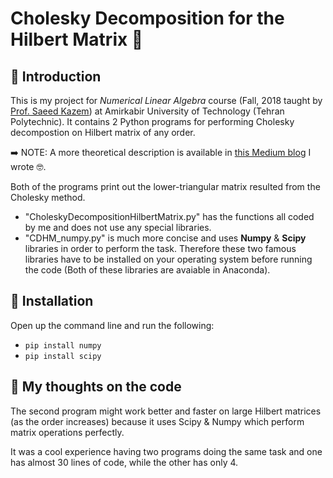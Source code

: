 # Cholesky Decomposition for the Hilbert Matrix 🧐

## 🔦 Introduction

This is my project for *Numerical Linear Algebra* course (Fall, 2018 taught by [Prof. Saeed Kazem](https://scholar.google.com/citations?user=AUYwTaMAAAAJ&hl=en)) at Amirkabir University of Technology (Tehran Polytechnic).
It contains 2 Python programs for performing Cholesky decompostion on Hilbert matrix of any order.

➡️ NOTE: A more theoretical description is available in [this Medium blog](https://medium.com/@arashmath16/cholesky-decomposition-for-hilbert-matrix-python-implementation-387f24c5069b) I wrote 🤓.

Both of the programs print out the lower-triangular matrix resulted from the Cholesky method.

* "CholeskyDecompositionHilbertMatrix.py" has the functions all coded by me and does not use any special libraries.
* "CDHM_numpy.py" is much more concise and uses **Numpy** & **Scipy** libraries in order to perform the task. Therefore these two famous libraries have to be installed on your operating system before running the code (Both of these libraries are avaiable in Anaconda).

## 🔘 Installation

Open up the command line and run the following:

* `pip install numpy`
* `pip install scipy`

## 💭 My thoughts on the code

The second program might work better and faster on large Hilbert matrices (as the order increases) because it uses Scipy & Numpy which perform matrix operations perfectly.

It was a cool experience having two programs doing the same task and one has almost 30 lines of code, while the other has only 4.
